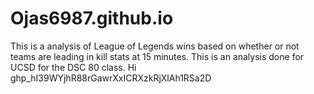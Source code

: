 # Ojas6987.github.io
This is a analysis of League of Legends wins based on whether or not teams are leading in kill stats at 15 minutes. This is an analysis done for UCSD for the DSC 80 class.
Hi
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